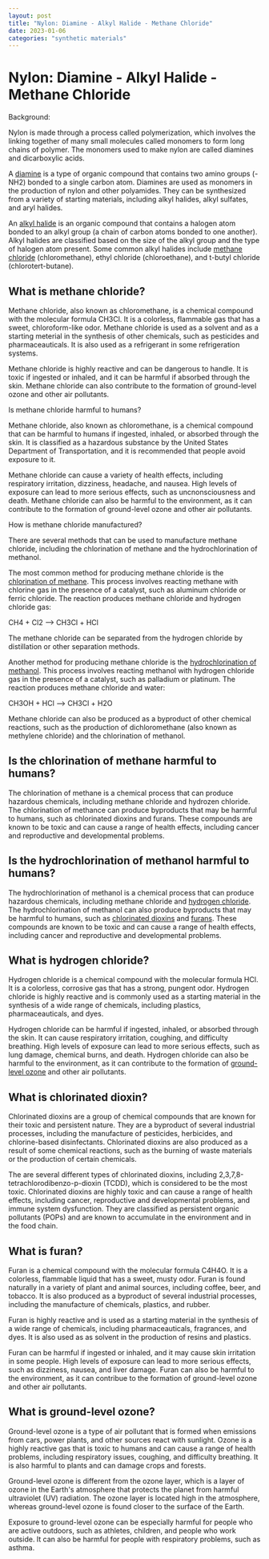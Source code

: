 ```yaml
---
layout: post
title: "Nylon: Diamine - Alkyl Halide - Methane Chloride"
date: 2023-01-06
categories: "synthetic materials"
---
```

# Nylon: Diamine - Alkyl Halide - Methane Chloride

Background:

Nylon is made through a process called polymerization, which involves the linking together of many small molecules called monomers to form long chains of polymer. The monomers used to make nylon are called diamines and dicarboxylic acids.

A <a href="2023-01-06-nylon-diamine.markdown">diamine</a> is a type of organic compound that contains two amino groups (-NH2) bonded to a single carbon atom. Diamines are used as monomers in the production of nylon and other polyamides. They can be synthesized from a variety of starting materials, including alkyl halides, alkyl sulfates, and aryl halides.

An <a href="2023-01-06-nylon-diamine-alkyl-halide">alkyl halide</a> is an organic compound that contains a halogen atom bonded to an alkyl group (a chain of carbon atoms bonded to one another). Alkyl halides are classified based on the size of the alkyl group and the type of halogen atom present. Some common alkyl halides include <a href="#methane-chloride">methane chloride</a> (chloromethane), ethyl chloride (chloroethane), and t-butyl chloride (chlorotert-butane).

<h2 id="methane-chloride">What is methane chloride?</h2>

Methane chloride, also known as chloromethane, is a chemical compound with the molecular formula CH3Cl. It is a colorless, flammable gas that has a sweet, chloroform-like odor. Methane chloride is used as a solvent and as a starting meterial in the synthesis of other chemicals, such as pesticides and pharmaceauticals. It is also used as a refrigerant in some refrigeration systems.

Methane chloride is highly reactive and can be dangerous to handle. It is toxic if ingested or inhaled, and it can be harmful if absorbed through the skin. Methane chloride can also contribute to the formation of ground-level ozone and other air pollutants.

Is methane chloride harmful to humans?

Methane chloride, also known as chloromethane, is a chemical compound that can be harmful to humans if ingested, inhaled, or absorbed through the skin. It is classified as a hazardous substance by the United States Department of Transportation, and it is recommended that people avoid exposure to it.

Methane chloride can cause a variety of health effects, including respiratory irritation, dizziness, headache, and nausea. High levels of exposure can lead to more serious effects, such as uncnonsciousness and death. Methane chloride can also be harmful to the environment, as it can contribute to the formation of ground-level ozone and other air pollutants.

How is methane chloride manufactured?

There are several methods that can be used to manufacture methane chloride, including the chlorination of methane and the hydrochlorination of methanol.

The most common method for producing methane chloride is the <a href="#chlorination-of-methane">chlorination of methane</a>. This process involves reacting methane with chlorine gas in the presence of a catalyst, such as aluminum chloride or ferric chloride. The reaction produces methane chloride and hydrogen chloride gas:

CH4 + Cl2 --> CH3Cl + HCl

The methane chloride can be separated from the hydrogen chloride by distillation or other separation methods.

Another method for producing methane chloride is the <a href="#hydrochlorination-of-methanol">hydrochlorination of methanol</a>. This process involves reacting methanol with hydrogen chloride gas in the presence of a catalyst, such as palladium or platinum. The reaction produces methane chloride and water:

CH3OH + HCl --> CH3Cl + H2O

Methane chloride can also be produced as a byproduct of other chemical reactions, such as the production of dichloromethane (also known as methylene chloride) and the chlorination of methanol.

<h2 id="chlorination-of-methane">Is the chlorination of methane harmful to humans?</h2>

The chlorination of methane is a chemical process that can produce hazardous chemicals, including methane chloride and hydrozen chloride. The chlorination of methance can produce byproducts that may be harmful to humans, such as chlorinated dioxins and furans. These compounds are known to be toxic and can cause a range of health effects, including cancer and reproductive and developmental problems.

<h2 id="hydrochlorination-of-methanol">Is the hydrochlorination of methanol harmful to humans?</h2>

The hydrochlorination of methanol is a chemical process that can produce hazardous chemicals, including methane chloride and <a href="#hydrogen-chloride">hydrogen chloride</a>. The hydrochlorination of methanol can also produce byproducts that may be harmful to humans, such as <a href="#chlorinated-dioxin">chlorinated dioxins</a> and <a href="#furan">furans</a>. These compounds are known to be toxic and can cause a range of health effects, including cancer and reproductive and developmental problems.

<h2 id="hydrogen-chloride">What is hydrogen chloride?</h2>

Hydrogen chloride is a chemical compound with the molecular formula HCl. It is a colorless, corrosive gas that has a strong, pungent odor. Hydrogen chloride is highly reactive and is commonly used as a starting material in the synthesis of a wide range of chemicals, including plastics, pharmaceauticals, and dyes.

Hydrogen chloride can be harmful if ingested, inhaled, or absorbed through the skin. It can cause respiratory irritation, coughing, and difficulty breathing. High levels of exposure can lead to more serious effects, such as lung damage, chemical burns, and death. Hydrogen chloride can also be harmful to the environment, as it can contribute to the formation of <a href="#ground-level-ozone">ground-level ozone</a> and other air pollutants.

<h2 id="chlorinated-dioxin">What is chlorinated dioxin?</h2>

Chlorinated dioxins are a group of chemical compounds that are known for their toxic and persistent nature. They are a byproduct of several industrial processes, including the manufacture of pesticides, herbicides, and chlorine-based disinfectants. Chlorinated dioxins are also produced as a result of some chemical reactions, such as the burning of waste materials or the production of certain chemicals.

The are several different types of chlorinated dioxins, including 2,3,7,8-tetrachlorodibenzo-p-dioxin (TCDD), which is considered to be the most toxic. Chlorinated dioxins are highly toxic and can cause a range of health effects, including cancer, reproductive and developmental problems, and immune system dysfunction. They are classified as persistent organic pollutants (POPs) and are known to accumulate in the environment and in the food chain.

<h2 id="furan">What is furan?</h2>

Furan is a chemical compound with the molecular formula C4H4O. It is a colorless, flammable liquid that has a sweet, musty odor. Furan is found naturally in a variety of plant and animal sources, including coffee, beer, and tobacco. It is also produced as a byproduct of several industrial processes, including the manufacture of chemicals, plastics, and rubber.

Furan is highly reactive and is used as a starting material in the synthesis of a wide range of chemicals, including pharmaceauticals, fragrances, and dyes. It is also used as as solvent in the production of resins and plastics.

Furan can be harmful if ingested or inhaled, and it may cause skin irritation in some people. High levels of exposure can lead to more serious effects, such as dizziness, nausea, and liver damage. Furan can also be harmful to the environment, as it can contribue to the formation of ground-level ozone and other air pollutants.

<h2 id="ground-level-ozone">What is ground-level ozone?</h2>

Ground-level ozone is a type of air pollutant that is formed when emissions from cars, power plants, and other sources react with sunlight. Ozone is a highly reactive gas that is toxic to humans and can cause a range of health problems, including respiratory issues, coughing, and difficulty breathing. It is also harmful to plants and can damage crops and forests.

Ground-level ozone is different from the ozone layer, which is a layer of ozone in the Earth's atmosphere that protects the planet from harmful ultraviolet (UV) radiation. The ozone layer is located high in the atmosphere, whereas ground-level ozone is found closer to the surface of the Earth.

Exposure to ground-level ozone can be especially harmful for people who are active outdoors, such as athletes, children, and people who work outside. It can also be harmful for people with respiratory problems, such as asthma.